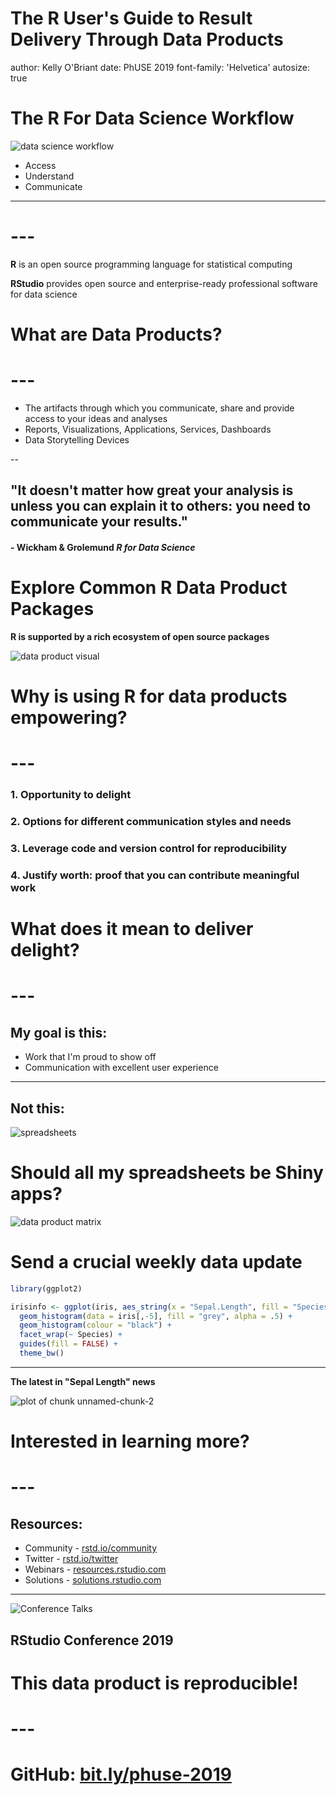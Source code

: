The R User's Guide to Result Delivery Through Data Products
========================================================
author: Kelly O'Briant
date: PhUSE 2019
font-family: 'Helvetica'
autosize: true

The R For Data Science Workflow
========================================================

![data science workflow](presentation-figure/workflow.png)

- Access
- Understand
- Communicate

***

# --- #

**R** is an open source programming language for statistical computing

**RStudio** provides open source and enterprise-ready professional software for data science

What are Data Products?
========================================================

# --- #

- The artifacts through which you communicate, share and provide access to your ideas and analyses
- Reports, Visualizations, Applications, Services, Dashboards
- Data Storytelling Devices

--

## "It doesn't matter how great your analysis is unless you can explain it to others: you need to **communicate** your results." 
#### - Wickham & Grolemund  _R for Data Science_


Explore Common R Data Product Packages
========================================================

**R is supported by a rich ecosystem of open source packages**

![data product visual](presentation-figure/data-products.png)


Why is using R for data products empowering?
========================================================

# --- #

### 1. Opportunity to delight
### 2. Options for different communication styles and needs
### 3. Leverage code and version control for reproducibility
### 4. Justify worth: proof that you can contribute meaningful work


What does it mean to deliver delight?
========================================================

# --- #

## My goal is this:

- Work that I'm proud to show off
- Communication with excellent user experience

***

## Not this:

![spreadsheets](presentation-figure/not-delightful.png)


Should all my spreadsheets be Shiny apps?
========================================================

![data product matrix](presentation-figure/product-matrix.png)


Send a crucial weekly data update
========================================================


```r
library(ggplot2)

irisinfo <- ggplot(iris, aes_string(x = "Sepal.Length", fill = "Species")) +
  geom_histogram(data = iris[,-5], fill = "grey", alpha = .5) +
  geom_histogram(colour = "black") +
  facet_wrap(~ Species) +
  guides(fill = FALSE) +
  theme_bw()
```

***
**The latest in "Sepal Length" news**

![plot of chunk unnamed-chunk-2](presentation-figure/unnamed-chunk-2-1.png)


Interested in learning more?
========================================================

# --- #

## Resources:

- Community - [rstd.io/community](http://rstd.io/community)
- Twitter - [rstd.io/twitter](http://rstd.io/twitter)
- Webinars - [resources.rstudio.com](http://resources.rstudio.com)
- Solutions - [solutions.rstudio.com](https://solutions.rstudio.com/)

***

![Conference Talks](presentation-figure/conf-talks.png)

## RStudio Conference 2019

This data product is reproducible!
========================================================

# --- #

# GitHub: [bit.ly/phuse-2019](http://bit.ly/phuse-2019)

